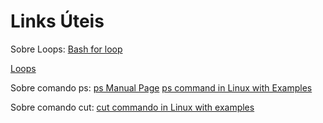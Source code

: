 <h1> Links Úteis </h1>

Sobre Loops:
[Bash for loop](https://imasters.com.br/desenvolvimento/bash-for-loop-primeiro-passo-na-automacao-no-linux)

[Loops](https://tldp.org/LDP/abs/html/loops1.html)

Sobre comando ps:
[ps Manual Page](https://man7.org/linux/man-pages/man1/ps.1.html)
[ps command in Linux with Examples](https://www.geeksforgeeks.org/ps-command-in-linux-with-examples/#:~:text=Linux%20provides%20us%20a%20utility,information%20depends%20on%20different%20options.)

Sobre comando cut:
[cut commando in Linux with examples](https://www.geeksforgeeks.org/cut-command-linux-examples/)
